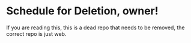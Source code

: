 # Schedule for Deletion, owner!
If you are reading this, this is a dead repo that needs to be removed, the correct repo is just web.
